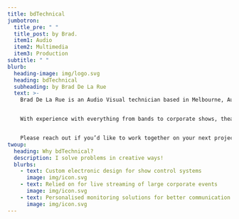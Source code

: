 ```yaml
---
title: bdTechnical
jumbotron:
  title_pre: " "
  title_post: by Brad.
  item1: Audio
  item2: Multimedia
  item3: Production
subtitle: " "
blurb:
  heading-image: img/logo.svg
  heading: bdTechnical
  subheading: by Brad De La Rue
  text: >-
    Brad De La Rue is an Audio Visual technician based in Melbourne, Australia.


    With experience with everything from bands to corporate shows, theatre to electronics and many crazy stops along the way, I bring a unique perspective to your events.


    Please reach out if you’d like to work together on your next project.
twoup:
  heading: Why bdTechnical?
  description: I solve problems in creative ways!
  blurbs:
    - text: Custom electronic design for show control systems
      image: img/icon.svg
    - text: Relied on for live streaming of large corporate events
      image: img/icon.svg
    - text: Personalised monitoring solutions for better communication
      image: img/icon.svg
---
```

